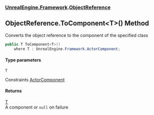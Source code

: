 ### [UnrealEngine.Framework](./UnrealEngine-Framework.md 'UnrealEngine.Framework').[ObjectReference](./ObjectReference.md 'UnrealEngine.Framework.ObjectReference')
## ObjectReference.ToComponent&lt;T&gt;() Method
Converts the object reference to the component of the specified class  
```csharp
public T ToComponent<T>()
    where T : UnrealEngine.Framework.ActorComponent;
```
#### Type parameters
<a name='UnrealEngine-Framework-ObjectReference-ToComponent-T-()-T'></a>
`T`  

Constraints [ActorComponent](./ActorComponent.md 'UnrealEngine.Framework.ActorComponent')  
  
#### Returns
[T](#UnrealEngine-Framework-ObjectReference-ToComponent-T-()-T 'UnrealEngine.Framework.ObjectReference.ToComponent&lt;T&gt;().T')  
A component or `null` on failure  
